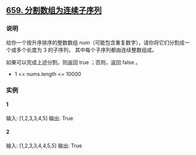 ## [659. 分割数组为连续子序列](https://leetcode-cn.com/problems/split-array-into-consecutive-subsequences/)

### 说明
给你一个按升序排序的整数数组 num（可能包含重复数字），请你将它们分割成一个或多个长度为 3 的子序列，
其中每个子序列都由连续整数组成。

如果可以完成上述分割，则返回 true ；否则，返回 false 。

* 1 <= nums.length <= 10000

### 实例
#### 1
输入: [1,2,3,3,4,5]
输出: True

#### 2
输入: [1,2,3,3,4,4,5,5]
输出: True